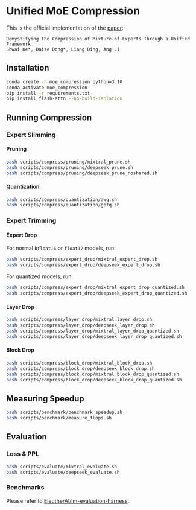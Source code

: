 # Unified MoE Compression

This is the official implementation of the [paper](https://arxiv.org/abs/2406.02500):  

```
Demystifying the Compression of Mixture-of-Experts Through a Unified Framework
Shwai He*, Daize Dong*, Liang Ding, Ang Li
```

## Installation

```bash
conda create -n moe_compression python=3.10
conda activate moe_compression
pip install -r requirements.txt
pip install flash-attn --no-build-isolation
```

## Running Compression

### Expert Slimming

#### Pruning

```bash
bash scripts/compress/pruning/mixtral_prune.sh
bash scripts/compress/pruning/deepseek_prune.sh
bash scripts/compress/pruning/deepseek_prune_noshared.sh
```

#### Quantization

```bash
bash scripts/compress/quantization/awq.sh
bash scripts/compress/quantization/gptq.sh
```

### Expert Trimming

#### Expert Drop

For normal `bfloat16` or `float32` models, run:

```bash
bash scripts/compress/expert_drop/mixtral_expert_drop.sh
bash scripts/compress/expert_drop/deepseek_expert_drop.sh
```

For quantized models, run:

```bash
bash scripts/compress/expert_drop/mixtral_expert_drop_quantized.sh
bash scripts/compress/expert_drop/deepseek_expert_drop_quantized.sh
```

#### Layer Drop

```bash
bash scripts/compress/layer_drop/mixtral_layer_drop.sh
bash scripts/compress/layer_drop/deepseek_layer_drop.sh
bash scripts/compress/layer_drop/mixtral_layer_drop_quantized.sh
bash scripts/compress/layer_drop/deepseek_layer_drop_quantized.sh
```

#### Block Drop

```bash
bash scripts/compress/block_drop/mixtral_block_drop.sh
bash scripts/compress/block_drop/deepseek_block_drop.sh
bash scripts/compress/block_drop/mixtral_block_drop_quantized.sh
bash scripts/compress/block_drop/deepseek_block_drop_quantized.sh
```

## Measuring Speedup

```bash
bash scripts/benchmark/benchmark_speedup.sh
bash scripts/benchmark/measure_flops.sh
```

## Evaluation

### Loss & PPL

```bash
bash scripts/evaluate/mixtral_evaluate.sh
bash scripts/evaluate/deepseek_evaluate.sh
```

### Benchmarks

Please refer to [EleutherAI/lm-evaluation-harness](https://github.com/EleutherAI/lm-evaluation-harness).
